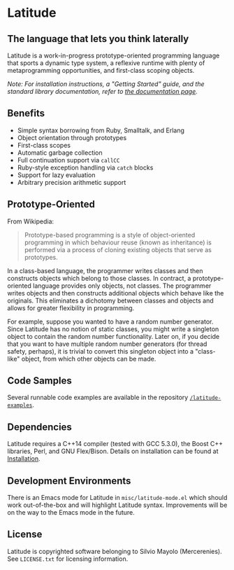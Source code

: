 # Latitude
## The language that lets you think laterally

Latitude is a work-in-progress prototype-oriented programming language
that sports a dynamic type system, a reflexive runtime with plenty of
metaprogramming opportunities, and first-class scoping objects.

*Note: For installation instructions, a "Getting Started" guide, and
the standard library documentation, refer
to [the documentation page](https://mercerenies.github.io/latitude/).*

## Benefits

 * Simple syntax borrowing from Ruby, Smalltalk, and Erlang
 * Object orientation through prototypes
 * First-class scopes
 * Automatic garbage collection
 * Full continuation support via `callCC`
 * Ruby-style exception handling via `catch` blocks
 * Support for lazy evaluation
 * Arbitrary precision arithmetic support

## Prototype-Oriented

From Wikipedia:

> Prototype-based programming is a style of object-oriented
> programming in which behaviour reuse (known as inheritance) is
> performed via a process of cloning existing objects that serve as
> prototypes.

In a class-based language, the programmer writes classes and then
constructs objects which belong to those classes. In contract, a
prototype-oriented language provides only objects, not classes. The
programmer writes objects and then constructs additional objects which
behave like the originals. This eliminates a dichotomy between classes
and objects and allows for greater flexibility in programming.

For example, suppose you wanted to have a random number generator.
Since Latitude has no notion of static classes, you might write a
singleton object to contain the random number functionality. Later on,
if you decide that you want to have multiple random number generators
(for thread safety, perhaps), it is trivial to convert this singleton
object into a "class-like" object, from which other objects can be
made.

## Code Samples

Several runnable code examples are available in the
repository
[`/latitude-examples`](https://github.com/Mercerenies/latitude-examples/).

## Dependencies

Latitude requires a C++14 compiler (tested with GCC 5.3.0), the Boost
C++ libraries, Perl, and GNU Flex/Bison. Details on installation can
be found
at
[Installation](https://mercerenies.github.io/latitude/tutorial/installing.html).

## Development Environments

There is an Emacs mode for Latitude in `misc/latitude-mode.el` which
should work out-of-the-box and will highlight Latitude syntax.
Improvements will be on the way to the Emacs mode in the future.

## License

Latitude is copyrighted software belonging to Silvio Mayolo
(Mercerenies). See `LICENSE.txt` for licensing information.
